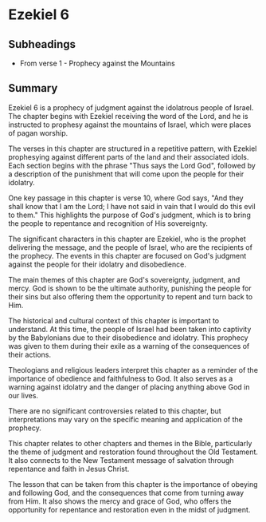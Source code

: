 # Ezekiel 6

## Subheadings

* From verse 1 - Prophecy against the Mountains

## Summary

Ezekiel 6 is a prophecy of judgment against the idolatrous people of Israel. The chapter begins with Ezekiel receiving the word of the Lord, and he is instructed to prophesy against the mountains of Israel, which were places of pagan worship.

The verses in this chapter are structured in a repetitive pattern, with Ezekiel prophesying against different parts of the land and their associated idols. Each section begins with the phrase "Thus says the Lord God", followed by a description of the punishment that will come upon the people for their idolatry.

One key passage in this chapter is verse 10, where God says, "And they shall know that I am the Lord; I have not said in vain that I would do this evil to them." This highlights the purpose of God's judgment, which is to bring the people to repentance and recognition of His sovereignty.

The significant characters in this chapter are Ezekiel, who is the prophet delivering the message, and the people of Israel, who are the recipients of the prophecy. The events in this chapter are focused on God's judgment against the people for their idolatry and disobedience.

The main themes of this chapter are God's sovereignty, judgment, and mercy. God is shown to be the ultimate authority, punishing the people for their sins but also offering them the opportunity to repent and turn back to Him.

The historical and cultural context of this chapter is important to understand. At this time, the people of Israel had been taken into captivity by the Babylonians due to their disobedience and idolatry. This prophecy was given to them during their exile as a warning of the consequences of their actions.

Theologians and religious leaders interpret this chapter as a reminder of the importance of obedience and faithfulness to God. It also serves as a warning against idolatry and the danger of placing anything above God in our lives.

There are no significant controversies related to this chapter, but interpretations may vary on the specific meaning and application of the prophecy.

This chapter relates to other chapters and themes in the Bible, particularly the theme of judgment and restoration found throughout the Old Testament. It also connects to the New Testament message of salvation through repentance and faith in Jesus Christ.

The lesson that can be taken from this chapter is the importance of obeying and following God, and the consequences that come from turning away from Him. It also shows the mercy and grace of God, who offers the opportunity for repentance and restoration even in the midst of judgment.